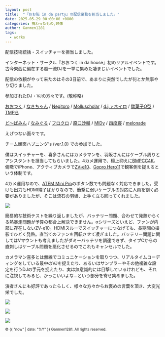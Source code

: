 ```yaml
---
layout: post
title:  "『おお阪 in da party』の配信業務を担当しました。"
date: 2025-05-29 00:00:00 +0800
categories: 携わったもの,映像
author: Ganmen1281
tags:
  - works
---
```


配信技術統括・スイッチャーを担当しました。

インターネット・サークル『おおつく in da house』初のリアルイベントです。古今東西に偏在する超一流DJを一挙に集めた凄まじいイベントでした。

配信の依頼がやって来たのはその3日前で、あまりに突然でしたが何とか無事やり切りました。

参加されたDJ・VJの方々です。(敬称略)

[おおつく] / [なきちゃん] / [Negitoro] / [Molluscholar] / [d.j.ァネイロ] / [駄菓子O型] / [TMPら]

[ど～ぱみん] / [なみぐる] / [フロクロ] / [原口沙輔] / [MIDy] / [四度寝] / [melonade]

えげつない面々です。

チーム顔面ハプニング's (ver.1.0) での参加でした。

僕はスイッチャーを、喜多さんにはカメラマンを、羽坂さんにはケーブル周りとアシスタントを担当してもらいました。4カメ運用で、檀上抑えに[BMPCC4K]、俯瞰でiPhone、アクティブカメラで[ZV-e10]、[Gopro Hero11]で観客側を捉えるという体制です。

4カメ運用なので、[ATEM Mini Pro]のボタン数でも問題なく対応できました。受けも出力もHDMI端子ばかりなので、衝撃に弱いケーブルの対応に人員を割く必要がありましたが、そこは流石の羽坂、上手く立ち回ってくれました。

![]({{site.baseurl}}/assets/img/IMG20250329121728.jpg)

簡易的な技術テストを繰り返しましたが、バッテリー問題、合わせて発熱からくる熱暴走問題が予算の都合上解決できません。αシリーズといえど、ファンが内部に存在しないZV-e10。HDMIスルーでスイッチャーにつなげても、長期間の撮影でひどく発熱。直当てのファンを回転させて凌ぎました。バッテリー問題に関してはVマウントも考えましたがダミーバッテリを調達できず、タイプCからの直刺しはケーブル問題を悪化させるのでこれもキャンセルでした。

カメラマン喜多とは無線でコミュニケーションを取りつつ、リアルタイムコーディングをしている最中のVJを捉えたり、あるいはサンプラーやその他複雑な設定を行うDJの手元を捉えたり、実は無意識的には目撃しているけれども、それに注視してみると、かっこいいよな...という部分を寄せ集めました。

演者さんにも好評であったらしく、様々な方々からお褒めの言葉を頂き、大変光栄でした。

![]({{site.baseurl}}/assets/img/annai2.png)

![]({{site.baseurl}}/assets/img/annnai3.png)

![]({{site.baseurl}}/assets/img/IMG_4841.jpg)

[ラジエーションカレッジ2023]: https://www.env.go.jp/chemi/rhm/portal/communicate/college/r5.html
[ぐぐるプロジェクト]:   https://www.env.go.jp/chemi/rhm/portal/communicate/
[jekyll-talk]: https://talk.jekyllrb.com/
[なきちゃん]: https://x.com/nakimichi_111
[Negitoro]: https://x.com/Negitor0_dj
[Molluscholar]: https://x.com/Molluscholar
[d.j.ァネイロ]: https://x.com/dj_xaneiro
[駄菓子O型]: https://x.com/OgataDagashi
[ど～ぱみん]: https://x.com/DTM_dopamine
[なみぐる]: https://x.com/namigroove
[原口沙輔]: https://x.com/sasuke_maschine
[フロクロ]: https://x.com/2r96
[おおつく]: https://x.com/Quartz_Tea
[MIDy]: https://x.com/midy9969nect
[四度寝]: https://x.com/suyapachix4
[TMPら]: https://x.com/7MPra
[melonade]: https://x.com/melodynade
[羽坂]: https://x.com/castro_2034

[BMPCC4K]:https://www.blackmagicdesign.com/jp/products/blackmagicpocketcinemacamera/techspecs/W-CIN-12

[Gopro Hero11]: https://gopro.com/ja/jp/shop/cameras/hero11-black/CHDHX-111-master.html?srsltid=AfmBOopWZ_rga1FrAcFnoEUS-k9RSzLXA4XO0q1BUu6YuOaVNGcU4aVH

[ZV-e10]: https://www.sony.jp/ichigan/products/ZV-E10/?srsltid=AfmBOoqQk4jE4BXYQD27RKQleQDc7RtuHGnxvSEA4v4-ytuVgt_duoLh

[ATEM Mini Pro]: https://www.blackmagicdesign.com/jp/products/atemmini/techspecs/W-APS-14

<p><small>&copy; {{ "now" | date: "%Y" }} Ganmen1281. All rights reserved.</small></p>